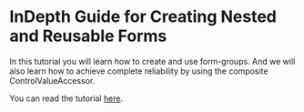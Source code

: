 # InDepth Guide for Creating Nested and Reusable Forms

In this tutorial you will learn how to create and use form-groups. And we will also learn how to achieve complete reliability by using the composite ControlValueAccessor.

You can read the tutorial [here](#TBA).